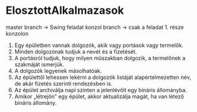 # ElosztottAlkalmazasok

master branch -> Swing feladat
konzol branch -> csak a feladat 1. része konzolon

1.	Egy épületben vannak dolgozók, akik vagy portások vagy termelők.
2.	Minden dolgozónak tudjuk a nevét és a fizetését.
3.	A portásról tudjuk, hogy milyen műszakban dolgozik, a termelőnek a szakmáját ismerjük. 
4.	A dolgozók legyenek másolhatóak.
5.	Az épülettől lehessen lekérni a dolgozók listáját alapértelmezetten név, de akár fizetés szerinti rendezésben is. 
6.	Az épület archiválja napi szinten a jelenlévőit egy bináris állományba. 
7.	Amikor „létrejön” egy épület, akkor aktualizálja magát, ha van létező bináris állomány.
